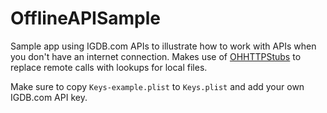 # OfflineAPISample

Sample app using IGDB.com APIs to illustrate how to work with APIs when you don't have an internet connection. Makes use of [OHHTTPStubs](https://github.com/AliSoftware/OHHTTPStubs) to replace remote calls with lookups for local files.

Make sure to copy `Keys-example.plist` to `Keys.plist` and add your own IGDB.com API key.
